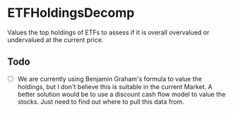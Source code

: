 # ETFHoldingsDecomp
Values the top holdings of ETFs to assess if it is overall overvalued or undervalued at the current price. 


## Todo
- [ ] We are currently using Benjamin Graham's formula to value the holdings, but I don't believe this is suitable in the current Market. A better solution would be to use a discount cash flow model to value the stocks. Just need to find out where to pull this data from.
